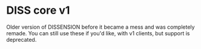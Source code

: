 # DISS core v1
Older version of DISSENSION before it became a mess and was completely remade. You can still use these if you'd like, with v1 clients, but support is deprecated.